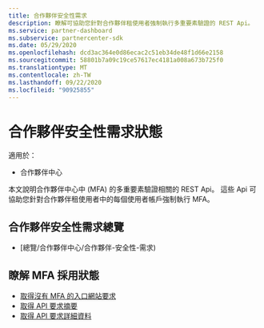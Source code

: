 ```yaml
---
title: 合作夥伴安全性需求
description: 瞭解可協助您針對合作夥伴租使用者強制執行多重要素驗證的 REST Api。
ms.service: partner-dashboard
ms.subservice: partnercenter-sdk
ms.date: 05/29/2020
ms.openlocfilehash: dcd3ac364e0d86ecac2c51eb34de48f1d66e2158
ms.sourcegitcommit: 58801b7a09c19ce57617ec4181a008a673b725f0
ms.translationtype: MT
ms.contentlocale: zh-TW
ms.lasthandoff: 09/22/2020
ms.locfileid: "90925855"
---
```

# <a name="partner-security-requirements-status"></a>合作夥伴安全性需求狀態

適用於：

- 合作夥伴中心

本文說明合作夥伴中心中 (MFA) 的多重要素驗證相關的 REST Api。 這些 Api 可協助您針對合作夥伴租使用者中的每個使用者帳戶強制執行 MFA。 

## <a name="partner-security-requirements-overview"></a>合作夥伴安全性需求總覽

- [總覽/合作夥伴中心/合作夥伴-安全性-需求) 

## <a name="understand-mfa-adoption-status"></a>瞭解 MFA 採用狀態

- [取得沒有 MFA 的入口網站要求](get-portal-requests-without-mfa.md)
- [取得 API 要求摘要](get-api-request-summary.md)
- [取得 API 要求詳細資料](get-api-request-details.md)
